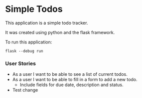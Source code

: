 # Simple Todos
This application is a simple todo tracker.

It was created using python and the flask framework.


To run this application:

```
flask --debug run
```

### User Stories

- As a user I want to be able to see a list of current todos.
- As a user I want to be able to fill in a form to add a new todo.
    - Include fields for due date, description and status.
- Test change
    

